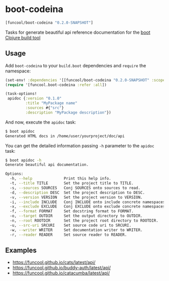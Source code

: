 # boot-codeina

```clojure
[funcool/boot-codeina "0.2.0-SNAPSHOT"]
```

Tasks for generate beautiful api reference documentation for the [boot Clojure build tool][1]


## Usage

Add `boot-codeina` to your `build.boot` dependencies and `require` the namespace:

```clj
(set-env! :dependencies '[[funcool/boot-codeina "0.2.0-SNAPSHOT" :scope "test"]])
(require '[funcool.boot-codeina :refer :all])

(task-options!
 apidoc {:version "0.1.0"
         :title "MyPackage name"
         :sources #{"src"}
         :description "MyPackage description"})
```

And now, execute the `apidoc` task:

```bash
$ boot apidoc
Generated HTML docs in /home/user/yourproject/doc/api
```

You can get the detailed information passing `-h` parameter to the `apidoc` task:

```bash
$ boot apidoc -h
Generate beautiful api documentation.

Options:
  -h, --help              Print this help info.
  -t, --title TITLE       Set the project title to TITLE.
  -s, --sources SOURCES   Conj SOURCES onto sources to read.
  -d, --description DESC  Set the project description to DESC.
  -v, --version VERSION   Set the project version to VERSION.
  -i, --include INCLUDE   Conj INCLUDE onto include concrete namespaces.
  -x, --exclude EXCLUDE   Conj EXCLUDE onto exclude concrete namespaces.
  -f, --format FORMAT     Set docstring format to FORMAT.
  -o, --target OUTDIR     Set the output directory to OUTDIR.
  -n, --root ROOTDIR      Set the project root directory to ROOTDIR.
  -u, --src-uri SRCURI    Set source code uri to SRCURI.
  -w, --writer WRITER     Set documentation writer to WRITER.
  -r, --reader READER     Set source reader to READER.
```

[1]: https://github.com/boot-clj/boot


## Examples ##

- https://funcool.github.io/cats/latest/api/
- https://funcool.github.io/buddy-auth/latest/api/
- https://funcool.github.io/catacumba/latest/api/
